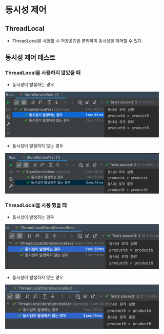 # 동시성 제어
## ThreadLocal
- ThreadLocal을 사용할 시 저장공간을 분리하여 동시성을 제어할 수 있다.

## 동시성 제어 테스트
### ThreadLocal을 사용하지 않았을 때
- 동시성이 발생하는 경우

![](./src/img/StoreServiceO.png)

- 동시성이 발생하지 않는 경우

![](./src/img/StoreServiceX.png)

### ThreadLocal을 사용 했을 때
- 동시성이 발생하는 경우

![](./src/img/ThreadLocalStoreServiceO.png)

- 동시성이 발생하지 않는 경우

![](./src/img/ThreadLocalStoreServiceX.png)